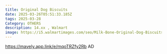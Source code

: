 ```yaml
---
title: Original Dog Biscuits
date: 2025-03-26T05:51:33.185Z
tags: 2025-03-28
Category: OTHERS
description: 14.xx , Walmart
image: https://i5.walmartimages.com/seo/Milk-Bone-Original-Dog-Biscuits-Medium-Crunchy-Dog-Treats-10-lbs_8c67dbe5-78ae-46fe-b03a-b1588f87d45b.79654bc8e7d7b64e57d0841c7712af9c.jpeg?odnHeight=640&odnWidth=640&odnBg=FFFFFF
---
```

https://mavely.app.link/e/mqoTRZfy2Rb  AD
